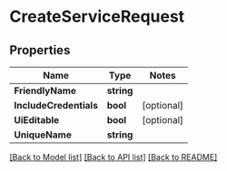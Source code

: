 # CreateServiceRequest

## Properties
Name | Type | Notes
------------ | ------------- | -------------
**FriendlyName** | **string** | 
**IncludeCredentials** | **bool** | [optional] 
**UiEditable** | **bool** | [optional] 
**UniqueName** | **string** | 

[[Back to Model list]](../README.md#documentation-for-models) [[Back to API list]](../README.md#documentation-for-api-endpoints) [[Back to README]](../README.md)


